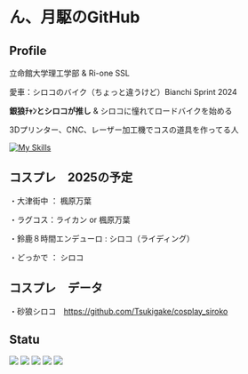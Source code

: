 # ん、月駆のGitHub

## Profile

立命館大学理工学部 & Ri-one SSL

愛車：シロコのバイク（ちょっと違うけど）Bianchi Sprint 2024 

**銀狼ﾁｬﾝとシロコが推し** & シロコに憧れてロードバイクを始める

3Dプリンター、CNC、レーザー加工機でコスの道具を作ってる人

[![My Skills](https://skillicons.dev/icons?i=autocad,blender,c,cs,cpp,html,py,matlab)](https://skillicons.dev)

## コスプレ　2025の予定

・大津街中 ： 楓原万葉

・ラグコス：ライカン or 楓原万葉

・鈴鹿８時間エンデューロ : シロコ（ライディング）

・どっかで ： シロコ

## コスプレ　データ

・砂狼シロコ　https://github.com/Tsukigake/cosplay_siroko

## Statu
![](http://github-profile-summary-cards.vercel.app/api/cards/profile-details?username=Tsukigake&theme=nord_dark)
![](http://github-profile-summary-cards.vercel.app/api/cards/repos-per-language?username=Tsukigake&theme=nord_dark)
![](http://github-profile-summary-cards.vercel.app/api/cards/most-commit-language?username=Tsukigake&theme=nord_dark)
![](http://github-profile-summary-cards.vercel.app/api/cards/stats?username=Tsukigake&theme=nord_dark)
![](http://github-profile-summary-cards.vercel.app/api/cards/productive-time?username=Tsukigake&theme=nord_dark&utcOffset=9)


